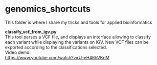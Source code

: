 # genomics_shortcuts

This folder is where I share my tricks and tools for applied bioinformatics


<b>classify_vcf_from_igv.py</b>
<br>
This tool parses a VCF file, and displays an interface allowing to classify each variant while displaying the variants on IGV. New VCF files can be exported according to the classifications selected. 
<br>
Video demo:
<br>
https://www.youtube.com/watch?v=U-eH46hVKnM

